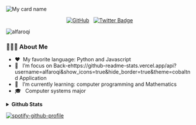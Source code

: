 ![My card name](https://cardivo.vercel.app/api?name=Alfaroqi&description=Hi,%20i%27m%20a%20Junior%20Back%20End%20developer%20and%20i%27m%2023%20y.o.%20Nice%20to%20meet%20you%20%F0%9F%91%8B&image=https://avatars.githubusercontent.com/u/54241460?v=4&backgroundColor=%23fbfbfb&instagram=alfaroqi&linkedin=Muhammad%20Khutub%20Alfaroqi&github=alfaroqi&pattern=floatingCogs&colorPattern=%23eaeaea)
<div align='center'>


&nbsp; [![GitHub](https://img.shields.io/github/followers/alfaroqi?label=Follow%20Me%21%21&style=for-the-badge&logo=Github)](https://github.com/alfaroqi?tab=followers)
&nbsp; [![Twitter Badge](https://img.shields.io/badge/-Twitter-e4405f?style=for-the-badge&logo=Twitter&logoColor=white)](https://twitter.com/Haikii6)
<p align=left> <img src=https://komarev.com/ghpvc/?username=alfaroqi alt=alfaroqi /> </p>
	
</div>
<h3> 👨🏻‍💻 About Me </h3>

- :heart:&nbsp; My favorite language: Python and Javascript
- 🔭 &nbsp; I’m focus on Back-ehttps://github-readme-stats.vercel.app/api?username=alfaroqi&show_icons=true&hide_border=true&theme=cobaltnd Application
- 🌱 &nbsp; I’m currently learning: computer programming and Mathematics
- 🎓 &nbsp; Computer systems major


<!--
## 🔧 Technologies & Tools
![](https://img.shields.io/badge/OS-Linux-informational?style=flat&logo=linux&logoColor=white&color=2bbc8a)
![](https://img.shields.io/badge/OS-Windows-informational?style=flat&logo=windows&logoColor=white&color=2bbc8a)
![](https://img.shields.io/badge/vscode-IDE-informational?style=flat&logo=visualstudiocode&logoColor=white&color=2bbc8a)
![](https://img.shields.io/badge/Code-Python-informational?style=flat&logo=python&logoColor=white&color=2bbc8a)
![](https://img.shields.io/badge/Code-JavaScript-informational?style=flat&logo=javascript&logoColor=white&color=2bbc8a)
![](https://img.shields.io/badge/HTML-informational?style=flat&logo=html5&logoColor=white&color=2bbc8a)
--->

<details>	
	<summary><b>Github Stats</b></summary>
	<br/>
	<a href="https://github-readme-stats.vercel.app/api?username=alfaroqi&show_icons=true&hide_border=true&theme=cobalt"><img height="180em" src="https://github-readme-stats.vercel.app/api?username=alfaroqi&show_icons=true&hide_border=true&theme=cobalt" ></a>
</details>

[![spotify-github-profile](https://spotify-github-profile.vercel.app/api/view?uid=21o37yxd4ffgnpoznihpmo2jq&cover_image=true&theme=novatorem&bar_color=53b14f&bar_color_cover=true)](https://open.spotify.com/user/21o37yxd4ffgnpoznihpmo2jq?si=fc898f3c91c1423b)




<!--

<details>
	<summary><b>Frameworks</b></summary>
	<ul>
		<code><img height="25" width="25" src="https://static.djangoproject.com/img/favicon.6dbf28c0650e.ico" alt="django" /></code>
		<code><img height="25" src="https://raw.githubusercontent.com/github/explore/80688e429a7d4ef2fca1e82350fe8e3517d3494d/topics/bootstrap/bootstrap.png" alt="bootstrap" /></code>
	</ul>
</details>

<details>	
	<summary><b>Github Stats</b></summary>
	<br/>
	<img height="180em" src="https://github-readme-stats.vercel.app/api?username=alfaroqi&show_icons=true&hide_border=true&theme=cobalt" />
</details>

<br>
--->
